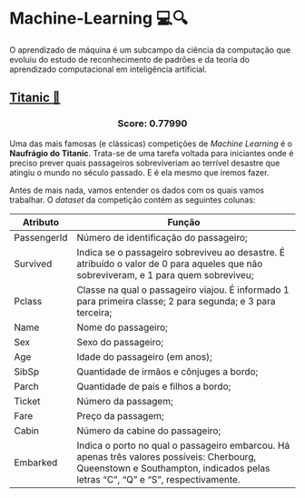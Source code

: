 # Machine-Learning :computer::mag:
O aprendizado de máquina é um subcampo da ciência da computação que evoluiu do estudo de reconhecimento de padrões e da teoria do aprendizado computacional em inteligência artificial.
## [Titanic :ship:](./titanic/titanic.ipynb)

<h3 align="center">Score: 0.77990</h3>

Uma das mais famosas (e clássicas) competições de *Machine Learning* é o **Naufrágio do Titanic**. Trata-se de uma tarefa voltada para iniciantes onde é preciso prever quais passageiros sobreviveriam ao terrível desastre que atingiu o mundo no século passado. E é ela mesmo que iremos fazer.

Antes de mais nada, vamos entender os dados com os quais vamos trabalhar. O *dataset* da competição contém as seguintes colunas:

Atributo | Função
--------- | ------
PassengerId     | Número de identificação do passageiro;
Survived    | Indica se o passageiro sobreviveu ao desastre. É atribuído o valor de 0 para aqueles que não sobreviveram, e 1 para quem sobreviveu;
Pclass    | Classe na qual o passageiro viajou. É informado 1 para primeira classe; 2 para segunda; e 3 para terceira;
Name  | Nome do passageiro;
Sex  | Sexo do passageiro;
Age  | Idade do passageiro (em anos);
SibSp  | Quantidade de irmãos e cônjuges a bordo;
Parch  | Quantidade de pais e filhos a bordo;
Ticket | Número da passagem; 
Fare  | Preço da passagem;
Cabin  | Número da cabine do passageiro;
Embarked  | Indica o porto no qual o passageiro embarcou. Há apenas três valores possíveis: Cherbourg, Queenstown e Southampton, indicados pelas letras “C”, “Q” e “S”, respectivamente.
